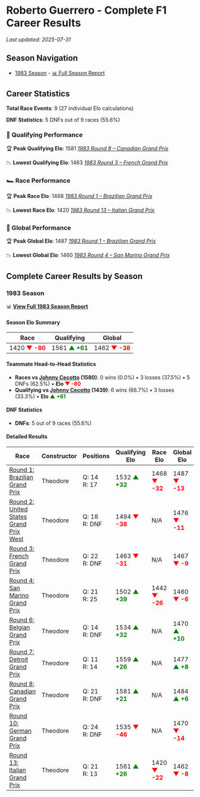 # Roberto Guerrero - Complete F1 Career Results

*Last updated: 2025-07-31*

## Season Navigation

- [1983 Season](#1983-season) - [📊 Full Season Report](../seasons/1983-season-report)

## Career Statistics

**Total Race Events**: 9 (27 individual Elo calculations)

**DNF Statistics**: 5 DNFs out of 9 races (55.6%)

### 🏁 Qualifying Performance

🏆 **Peak Qualifying Elo**: 1581
   *[1983 Round 8 – Canadian Grand Prix](../seasons/1983-season-report#round-8-canadian-grand-prix)*

📉 **Lowest Qualifying Elo**: 1463
   *[1983 Round 3 – French Grand Prix](../seasons/1983-season-report#round-3-french-grand-prix)*

### 🏎️ Race Performance

🏆 **Peak Race Elo**: 1468
   *[1983 Round 1 – Brazilian Grand Prix](../seasons/1983-season-report#round-1-brazilian-grand-prix)*

📉 **Lowest Race Elo**: 1420
   *[1983 Round 13 – Italian Grand Prix](../seasons/1983-season-report#round-13-italian-grand-prix)*

### 🌟 Global Performance

🏆 **Peak Global Elo**: 1487
   *[1983 Round 1 – Brazilian Grand Prix](../seasons/1983-season-report#round-1-brazilian-grand-prix)*

📉 **Lowest Global Elo**: 1460
   *[1983 Round 4 – San Marino Grand Prix](../seasons/1983-season-report#round-4-san-marino-grand-prix)*


## Complete Career Results by Season

### 1983 Season

📊 **[View Full 1983 Season Report](../seasons/1983-season-report)**

#### Season Elo Summary

| Race | Qualifying | Global |
|------|------------|--------|
| 1420 **<span style="color: red;">▼ -80</span>** | 1561 **<span style="color: green;">▲ +61</span>** | 1462 **<span style="color: red;">▼ -38</span>** |

#### Teammate Head-to-Head Statistics

- **Races vs [Johnny Cecotto](johnny-cecotto) (1580)**: 0 wins (0.0%) • 3 losses (37.5%) • 5 DNFs (62.5%) • **Elo <span style="color: red;">▼ -80</span>**
- **Qualifying vs [Johnny Cecotto](johnny-cecotto) (1439)**: 6 wins (66.7%) • 3 losses (33.3%) • **Elo <span style="color: green;">▲ +61</span>**

#### DNF Statistics

- **DNFs**: 5 out of 9 races (55.6%)

#### Detailed Results

| Race | Constructor | Positions | Qualifying Elo | Race Elo | Global Elo | Teammate |
|------|-------------|-----------|----------------|----------|------------|----------|
| [Round 1: Brazilian Grand Prix](../seasons/1983-season-report#round-1-brazilian-grand-prix) | Theodore | Q: 14<br/>R: 17 | 1532 **<span style="color: green;">▲ +32</span>** | 1468 **<span style="color: red;">▼ -32</span>** | 1487 **<span style="color: red;">▼ -13</span>** | [Johnny Cecotto](johnny-cecotto)<br/>Q: 19<br/>R: 12 |
| [Round 2: United States Grand Prix West](../seasons/1983-season-report#round-2-united-states-grand-prix-west) | Theodore | Q: 18<br/>R: DNF | 1494 **<span style="color: red;">▼ -38</span>** | N/A | 1476 **<span style="color: red;">▼ -11</span>** | [Johnny Cecotto](johnny-cecotto)<br/>Q: 17<br/>R: 6 |
| [Round 3: French Grand Prix](../seasons/1983-season-report#round-3-french-grand-prix) | Theodore | Q: 22<br/>R: DNF | 1463 **<span style="color: red;">▼ -31</span>** | N/A | 1467 **<span style="color: red;">▼ -9</span>** | [Johnny Cecotto](johnny-cecotto)<br/>Q: 17<br/>R: 11 |
| [Round 4: San Marino Grand Prix](../seasons/1983-season-report#round-4-san-marino-grand-prix) | Theodore | Q: 21<br/>R: 25 | 1502 **<span style="color: green;">▲ +39</span>** | 1442 **<span style="color: red;">▼ -26</span>** | 1460 **<span style="color: red;">▼ -6</span>** | [Johnny Cecotto](johnny-cecotto)<br/>Q: 23<br/>R: 23 |
| [Round 6: Belgian Grand Prix](../seasons/1983-season-report#round-6-belgian-grand-prix) | Theodore | Q: 14<br/>R: DNF | 1534 **<span style="color: green;">▲ +32</span>** | N/A | 1470 **<span style="color: green;">▲ +10</span>** | [Johnny Cecotto](johnny-cecotto)<br/>Q: 25<br/>R: 10 |
| [Round 7: Detroit Grand Prix](../seasons/1983-season-report#round-7-detroit-grand-prix) | Theodore | Q: 11<br/>R: 14 | 1559 **<span style="color: green;">▲ +26</span>** | N/A | 1477 **<span style="color: green;">▲ +8</span>** | [Johnny Cecotto](johnny-cecotto)<br/>Q: 26<br/>R: DNF |
| [Round 8: Canadian Grand Prix](../seasons/1983-season-report#round-8-canadian-grand-prix) | Theodore | Q: 21<br/>R: DNF | 1581 **<span style="color: green;">▲ +21</span>** | N/A | 1484 **<span style="color: green;">▲ +6</span>** | [Johnny Cecotto](johnny-cecotto)<br/>Q: 23<br/>R: DNF |
| [Round 10: German Grand Prix](../seasons/1983-season-report#round-10-german-grand-prix) | Theodore | Q: 24<br/>R: DNF | 1535 **<span style="color: red;">▼ -46</span>** | N/A | 1470 **<span style="color: red;">▼ -14</span>** | [Johnny Cecotto](johnny-cecotto)<br/>Q: 22<br/>R: 11 |
| [Round 13: Italian Grand Prix](../seasons/1983-season-report#round-13-italian-grand-prix) | Theodore | Q: 21<br/>R: 13 | 1561 **<span style="color: green;">▲ +26</span>** | 1420 **<span style="color: red;">▼ -22</span>** | 1462 **<span style="color: red;">▼ -8</span>** | [Johnny Cecotto](johnny-cecotto)<br/>Q: 26<br/>R: 12 |

